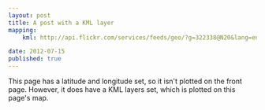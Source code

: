 ```yaml
---
layout: post
title: A post with a KML layer
mapping:
    kml: http://api.flickr.com/services/feeds/geo/?g=322338@N20&lang=en-us&format=feed-georss

date: 2012-07-15
published: true
---
```


This page has a latitude and longitude set, so it isn't plotted on the front page. However, it does have a KML layers set, which is plotted on this page's map.